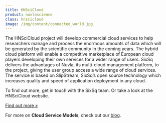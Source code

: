 ```yaml
---
title: HNSciCloud
product: nuvlascience
class: hnscicloud
image: /img/content/connected_world.jpg
---
```


The HNSciCloud project will develop commercial cloud services to help researchers manage and process the enormous amounts of data which will be generated by the scientific community in the coming years. The hybrid cloud platform will enable a competitive marketplace of European cloud players developing their own services for a wider range of users. SixSq delivers the advantages of Nuvla, its multi-cloud management platform, to the project, giving the user group access a wide range of cloud services. The service is based on SlipStream, SixSq’s open source technology which increases quality and speed of application deployment in any cloud.

To find out more, get in touch with the SixSq team. Or take a look at the HNSciCloud website.

<a href="http://www.hnscicloud.eu/" class="btn btn-primary btn-lg">
        Find out more &raquo;</a>

For more on **Cloud Service Models**, check out our [blog](http://media.sixsq.com/blog/tackling-cloud-jargon).